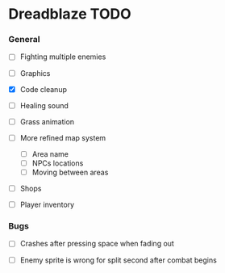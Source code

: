 # Dreadblaze TODO

### General

- [ ] Fighting multiple enemies

- [ ] Graphics

- [X] Code cleanup

- [ ] Healing sound

- [ ] Grass animation

- [ ] More refined map system
    - [ ] Area name
    - [ ] NPCs locations
    - [ ] Moving between areas

- [ ] Shops

- [ ] Player inventory

### Bugs
- [ ] Crashes after pressing space when fading out

- [ ] Enemy sprite is wrong for split second after combat begins